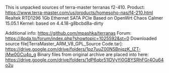 This is unpacked sources of terra-master terranas f2-410.
Product: https://www.terra-master.com/us/products/homesoho-nas/f4-210.html
    Realtek RTD1296
    1Gb Ethernet
    SATA PCIe
    Based on OpenWrt Chaos Calmer 15.05.1
    Kernel: based on 4.4.18-g8bcbd8a-dirty

Additional info: https://github.com/mpashka/terranas
Forum: https://4pda.to/forum/index.php?showtopic=1025592&st=0
Downloaded source file[TerraMaster_ARM_V8_GPL_Source Code.tar]: https://drive.google.com/drive/folders/1pz7uuZ00N5BnjqzK_IZT-jMw0GCu4o_g
Binary files from original archive are placed into here: https://drive.google.com/drive/folders/1dP6qbr51IDVyYi0GBYSRhFGr4Ou64o2u
